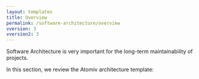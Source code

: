 ```yaml
---
layout: templates
title: Overview
permalink: /software-architecture/overview
vversion: 3
vversion2: 3
---
```



Software Architecture is very important for the long-term maintainability of projects.

In this section, we review the Atomiv architecture template:




